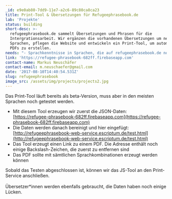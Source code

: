 ```yaml
---
_id: e9e0ab80-7dd9-11e7-a2c6-89c80ca8ca23
title: Print-Tool & Übersetzungen für Refugeephrasebook.de
lab: 'Projekte'
status: building
short-desc: >-
  refugeephrasebook.de sammelt Übersetzungen und Phrasen für die
  Intergrationsarbeit. Wir ergänzen die vorhandenen Übersetzungen um neue
  Sprachen, pflegen die Website und entwickeln ein Print-Tool, um automatisiert
  PDFs zu erstellen.
needs: "- Sprachkenntnisse in Sprachen, die auf refugeephrasebook.de noch fehlen\r\n- Kenntnisse und Kontakte in der Integrationsarbeit\r\n- Webentwicklung (JS)\r\n- Interesse, neue Print-Versionen zu entwickeln"
link: 'https://refugee-phrasebook-682ff.firebaseapp.com'
contact-name: Markus Neuschäfer
contact-email: m.neuschaefer@gmail.com
date: '2017-08-10T14:40:54.531Z'
slug: refugeephrasebook
image_src: /assets/img/projects/projects2.jpg
---
```


Das Print-Tool läuft bereits als beta-Version, muss aber in den meisten Sprachen noch getestet werden. <br>

- Mit diesem Tool erzeugen wir zuerst die JSON-Daten:<br>[https://refugee-phrasebook-682ff.firebaseapp.com](https://refugee-phrasebook-682ff.firebaseapp.com) <br>
- Die Daten werden danach bereinigt und hier eingefügt:<br>[http://refugeephrasebook-web-service.escriptum.de/test.html](http://refugeephrasebook-web-service.escriptum.de/test.html)
- Das Tool erzeugt einen Link zu einem PDF. Die Adresse enthält noch einige Backslash-Zeichen, die zuerst zu entfernen sind
- Das PDF sollte mit sämtlichen Sprachkombinationen erzeugt werden können

Sobald das Testen abgeschlossen ist, können wir das JS-Tool an den Print-Service anschließen.
<br>
<br>
Übersetzer*innen werden ebenfalls gebraucht, die Daten haben noch einige Lücken.

